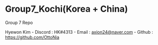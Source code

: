 # Group7_Kochi(Korea + China)
Group 7 Repo

Hyewon Kim
	- Discord : HK#4313
	- Email : axion24@naver.com
	- Github : https://github.com/OttoNia
